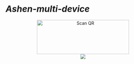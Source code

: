 # _Ashen-multi-device_

 
<div align="center">
   
<a href="https://raganork.ml"><img align="center" src="https://i.imgur.com/wBpooOh.jpeg" alt="Scan QR" height="112" width="300" /></a><br>
<a href="https://bmc.link/ashenbro59h"><img src="https://img.buymeacoffee.com/button-api/?text=Support this project&emoji=&slug=ashenbro134&button_colour=FFDD00&font_colour=000000&font_family=Poppins&outline_colour=000000&coffee_colour=ffffff" /></a><br>
<div>
